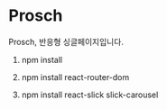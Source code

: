# Prosch
Prosch, 반응형 싱글페이지입니다.

1. npm install

2.  npm install react-router-dom

3. npm install react-slick slick-carousel